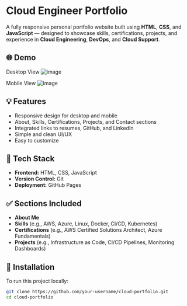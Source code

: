 # Cloud Engineer Portfolio

A fully responsive personal portfolio website built using **HTML**, **CSS**, and **JavaScript** — designed to showcase skills, certifications, projects, and experience in **Cloud Engineering**, **DevOps**, and **Cloud Support**.

## 🌐 Demo

Desktop View
![image](https://github.com/user-attachments/assets/c6305ad7-520b-413a-96c2-14b611c7dddd)

Mobile View
![image](https://github.com/user-attachments/assets/3742cb81-a3b8-489e-a7a8-768e2412fdd0)


## 💡 Features

- Responsive design for desktop and mobile
- About, Skills, Certifications, Projects, and Contact sections
- Integrated links to resumes, GitHub, and LinkedIn
- Simple and clean UI/UX
- Easy to customize

## 🧰 Tech Stack

- **Frontend:** HTML, CSS, JavaScript
- **Version Control:** Git
- **Deployment:** GitHub Pages 

## ✅ Sections Included

- **About Me**
- **Skills** (e.g., AWS, Azure, Linux, Docker, CI/CD, Kubernetes)
- **Certifications** (e.g., AWS Certified Solutions Architect, Azure Fundamentals)
- **Projects** (e.g., Infrastructure as Code, CI/CD Pipelines, Monitoring Dashboards)

## 🚀 Installation

To run this project locally:

```bash
git clone https://github.com/your-username/cloud-portfolio.git
cd cloud-portfolio

